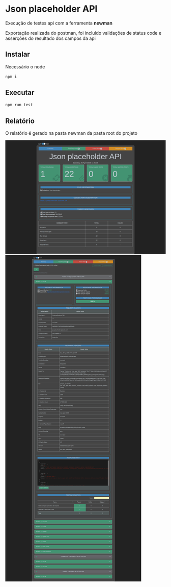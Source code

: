 # Json placeholder API

Execução de testes api com a ferramenta **newman**

Exportação realizada do postman, foi incluído validações de status code e asserções do resultado dos campos da api

## Instalar

Necessário o node

```bash
npm i
```

## Executar

```bash
npm run test
```

## Relatório

O relatório é gerado na pasta newman da pasta root do projeto

![Screenshot-1](screenshots/screenshot-1.png)
![Screenshot-2](screenshots/screenshot-2.png)
